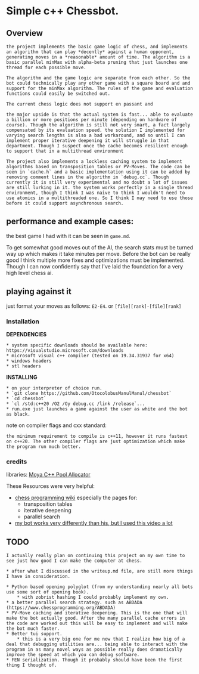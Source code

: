 # Simple c++ Chessbot.
## Overview

    the project implements the basic game logic of chess, and implements an algorithm that can play *decently* against a human opponent, generating moves in a *reasonable* amount of time. The algorithm is a basic parallel minMax with alpha-beta pruning that just launches one thread for each possible move. 

    The algorithm and the game logic are separate from each other. So the bot could technically play any other game with a square board and and support for the minMax algorithm. The rules of the game and evaluation functions could easily be switched out.

    The current chess logic does not support en passant and 

    the major upside is that the actual system is fast... able to evaluate a billion or more positions per minute (depending on hardware of course). Though the algorithm is still not very smart, a fact largely compensated by its evaluation speed. the solution I implemented for varying search lengths is also a bad workaround, and so until I can implement proper iterative deepening it will struggle in that department. Though I suspect once the cache becomes resilient enough to support that in a multithread environment 

    The project also implements a lockless caching system to implement algorithms based on transposition tables or PV-Moves. The code can be seen in `cache.h` and a basic implementation using it can be added by removing comment lines in the algorithm in `debug.cc`. Though currently it is still very experimental and no doubt a lot of issues are still lurking in it. the system works perfectly in a single thread environment, though I think I was naive to think I wouldn't need to use atomics in a multithreaded one. So I think I may need to use those before it could support asynchronous search.

## performance and example cases:

the best game I had with it can be seen in `game.md`. 

To get somewhat good moves out of the AI, the search stats must be turned way up which makes it take minutes per move. Before the bot can be really good I think multiple more fixes and optimizations must be implemented. Though I can now confidently say that I've laid the foundation for a very high level chess ai.

## playing against it

just format your moves as follows: `E2-E4`. or `[file][rank]-[file][rank]`

### Installation 

**DEPENDENCIES**

    * system specific downloads should be available here: https://visualstudio.microsoft.com/downloads 
    * microsoft visual c++ compiler (tested on 19.34.31937 for x64)
    * windows headers
    * stl headers

**INSTALLING**

    * on your interpreter of choice run.
    * `git clone https://github.com/OtocolobusManulManul/chessbot`
    * `cd chessbot`
    * `cl /std:c++20 /O2 /Oy debug.cc /link /release`...
    * run.exe just launches a game against the user as white and the bot as black.

note on compiler flags and cxx standard:

    the minimum requirement to compile is c++11, however it runs fastest on c++20. The other compiler flags are just optimization which make the program run much better. 

### credits

libraries:
[Moya C++ Pool Allocator](https://github.com/moya-lang/Allocator/)

These Resources were very helpful:
* [chess programming wiki](https://www.chessprogramming.org/Main_Page) especially the pages for:
    * transposition tables
    * iterative deepening
    * parallel search 
* [my bot works very differently than his, but I used this video a lot](https://www.youtube.com/watch?v=U4ogK0MIzqk)

## TODO

    I actually really plan on continuing this project on my own time to see just how good I can make the computer at chess. 
    
    * after what I discussed in the writeup.md file, are still more things I have in consideration. 

    * Python based opening polyglot (from my understanding nearly all bots use some sort of opening book).
        * with zobrist hashing I could probably implement my own.
    * a better parallel search strategy. such as ABDADA (https://www.chessprogramming.org/ABDADA)
    * PV-Move caching and iterative deepening. This is the one that will make the bot actually good. After the many parallel cache errors in the code are worked out this will be easy to implement and will make the bot much faster.
    * Better tui support.
        * this is a very big one for me now that I realize how big of a deal that debugging utilities are... being able to interact with the program in as many novel ways as possible really does dramatically improve the speed at which you can debug software.
    * FEN serialization. Though it probably should have been the first thing I thought of.